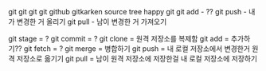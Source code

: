 git git git git github gitkarken source tree happy git
git add - ??
git push - 내가 변경한 거 올리기
git pull - 남이 변경한 거 가져오기


git stage = ?
git commit = ?
git clone = 원격 저장소를 복제함
git add =  추가하기??
git fetch = ?
git merge = 병합하기
git push = 내 로컬 저장소에서 변경한거 원격 저장소로 옮기기 
git pull = 남이 원격 저장소에 저장한걸 내 로컬 저장소에 저장하기
